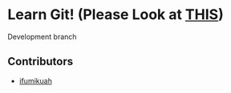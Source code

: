 # Learn Git! (Please Look at [THIS](/design/design_rules.md))

Development branch

## Contributors

- [ifumikuah](https://github.com/ifumikuah)